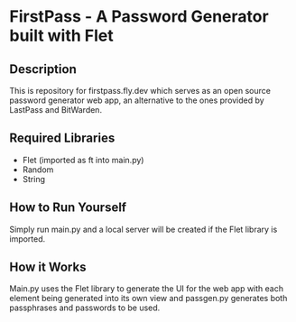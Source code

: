 # FirstPass - A Password Generator built with Flet
## Description
This is repository for firstpass.fly.dev which serves as an open source password generator web app, an alternative to the ones provided by LastPass and BitWarden.
## Required Libraries
- Flet (imported as ft into main.py)
- Random
- String
## How to Run Yourself
Simply run main.py and a local server will be created if the Flet library is imported.
## How it Works
Main.py uses the Flet library to generate the UI for the web app with each element being generated into its own view and passgen.py generates both passphrases and passwords to be used.
